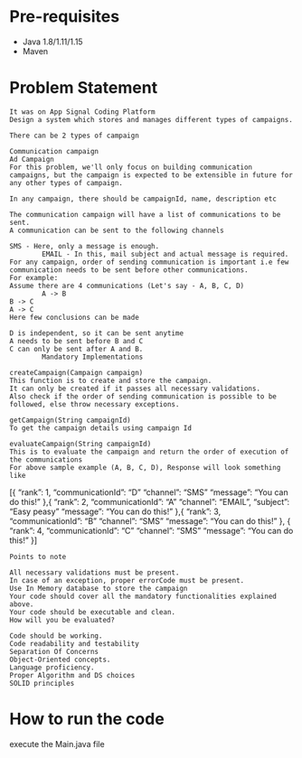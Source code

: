 # Pre-requisites
* Java 1.8/1.11/1.15
* Maven

# Problem Statement 

    It was on App Signal Coding Platform
    Design a system which stores and manages different types of campaigns.

    There can be 2 types of campaign

    Communication campaign
    Ad Campaign
    For this problem, we'll only focus on building communication campaigns, but the campaign is expected to be extensible in future for any other types of campaign.

    In any campaign, there should be campaignId, name, description etc

    The communication campaign will have a list of communications to be sent.
    A communication can be sent to the following channels

    SMS - Here, only a message is enough.
            EMAIL - In this, mail subject and actual message is required.
    For any campaign, order of sending communication is important i.e few communication needs to be sent before other communications.
    For example:
    Assume there are 4 communications (Let's say - A, B, C, D)
            A -> B
    B -> C
    A -> C
    Here few conclusions can be made

    D is independent, so it can be sent anytime
    A needs to be sent before B and C
    C can only be sent after A and B.
            Mandatory Implementations

    createCampaign(Campaign campaign)
    This function is to create and store the campaign.
    It can only be created if it passes all necessary validations.
    Also check if the order of sending communication is possible to be followed, else throw necessary exceptions.

    getCampaign(String campaignId)
    To get the campaign details using campaign Id

    evaluateCampaign(String campaignId)
    This is to evaluate the campaign and return the order of execution of the communications
    For above sample example (A, B, C, D), Response will look something like
[{
“rank”: 1,
“communicationId”: “D”
“channel”: “SMS”
“message”: “You can do this!”
},{
“rank”: 2,
“communicationId”: “A”
“channel”: “EMAIL”,
“subject”: “Easy peasy”
“message”: “You can do this!”
},{
“rank”: 3,
“communicationId”: “B”
“channel”: “SMS”
“message”: “You can do this!”
},
{
“rank”: 4,
“communicationId”: “C”
“channel”: “SMS”
“message”: “You can do this!”
}]

    Points to note

    All necessary validations must be present.
    In case of an exception, proper errorCode must be present.
    Use In Memory database to store the campaign
    Your code should cover all the mandatory functionalities explained above.
    Your code should be executable and clean.
    How will you be evaluated?

    Code should be working.
    Code readability and testability
    Separation Of Concerns
    Object-Oriented concepts.
    Language proficiency.
    Proper Algorithm and DS choices
    SOLID principles


# How to run the code
execute the Main.java file